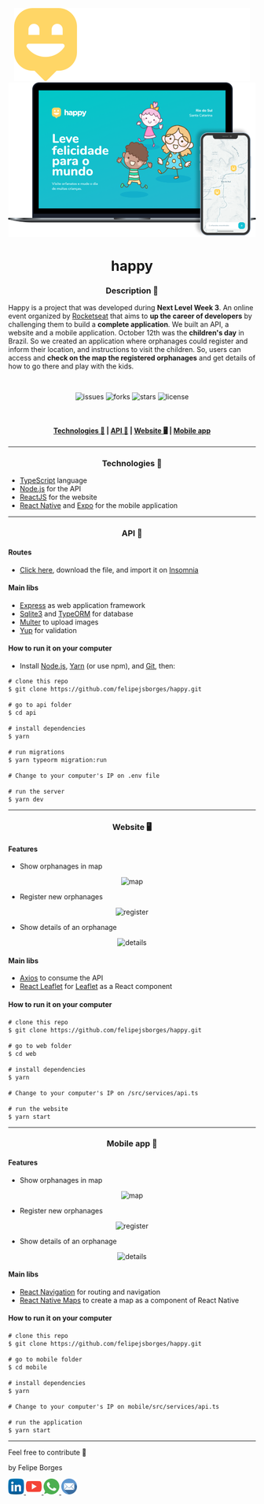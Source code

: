 <div align="center">
	<img alt="Happy Logo" src=".github/logo.svg" />
	<img src="/.github/banner.png" alt="banner" />
</div>

<div align="center">
	<h1>happy</h1>
</div>

<div align="center">
	<h3>Description 🚪</h3>
</div>
  
Happy is a project that was developed during **Next Level Week 3**. An online event organized by [Rocketseat](https://rocketseat.com.br/) that aims to **up the career of developers** by challenging them to build a **complete application**. We built an API, a website and a mobile application. October 12th was the **children's day** in Brazil. So we created an application where orphanages could register and inform their location, and instructions to visit the children. So, users can access and **check on the map the registered orphanages** and get details of how to go there and play with the kids.

<br>

<p align="center">  
	<img alt="issues" src="https://img.shields.io/github/issues/felipejsborges/happy">
	<img alt="forks" src="https://img.shields.io/github/forks/felipejsborges/happy">
	<img alt="stars" src="https://img.shields.io/github/stars/felipejsborges/happy">
	<img alt="license" src="https://img.shields.io/github/license/felipejsborges/happy">
	<!-- version, status da build, status dos testes -->
</p>

<br>

<h4 align="center">   
	<a href="#technologies-">Technologies 🚀</a>		|    
  <a href="#api-">API 📡</a>		|    
	<a href="#website-">Website 🖥️</a>		|    
	<a href="#mobile-app-">Mobile app</a>
</h4>

<hr>

<div align="center">
	<h3>Technologies 🚀</h3>
</div>

- [TypeScript](https://www.typescriptlang.org/docs/home.html) language
- [Node.js](https://nodejs.org/en/docs/) for the API
- [ReactJS](https://reactjs.org/docs/getting-started.html) for the website
- [React Native](https://reactnative.dev/docs/getting-started) and [Expo](https://docs.expo.io/) for the mobile application

<hr>

<div align="center">
	<h3>API 📡</h3>
</div>

<h4>Routes</h4>

- [Click here](.github/insomnia.json), download the file, and import it on [Insomnia](https://insomnia.rest/)

<h4>Main libs</h4>

- [Express](https://expressjs.com/) as web application framework
- [Sqlite3](https://www.sqlite.org/docs.html) and [TypeORM](https://typeorm.io/) for database
- [Multer](https://www.npmjs.com/package/multer) to upload images
- [Yup](https://www.npmjs.com/package/yup) for validation

<h4>How to run it on your computer</h4>

- Install [Node.js](https://nodejs.org/en/download/), [Yarn](https://classic.yarnpkg.com/en/docs/install/#debian-stable) (or use npm), and [Git](https://git-scm.com/book/en/v2/Getting-Started-Installing-Git), then:

```
# clone this repo
$ git clone https://github.com/felipejsborges/happy.git

# go to api folder
$ cd api

# install dependencies
$ yarn

# run migrations
$ yarn typeorm migration:run

# Change to your computer's IP on .env file

# run the server
$ yarn dev
```
<hr>

<div align="center">
	<h3>Website 🖥️</h3>
</div>

<h4>Features</h4>

- Show orphanages in map

<div align="center">
	<img src="/.github/map.gif" alt="map" style="max-width:100%"/>
</div>

- Register new orphanages

<div align="center">
	<img src="/.github/register.gif" alt="register" style="max-width:100%"/>
</div>

- Show details of an orphanage

<div align="center">
	<img src="/.github/details.gif" alt="details" style="max-width:100%"/>
</div>

<h4>Main libs</h4>
 
- [Axios](https://github.com/axios/axios) to consume the API
- [React Leaflet](https://react-leaflet.js.org/docs/en/intro) for [Leaflet](https://leafletjs.com/reference-1.6.0.html) as a React component

<h4>How to run it on your computer</h4>
 
```
# clone this repo
$ git clone https://github.com/felipejsborges/happy.git

# go to web folder
$ cd web

# install dependencies
$ yarn

# Change to your computer's IP on /src/services/api.ts

# run the website
$ yarn start
```
<hr>

<div align="center">
	<h3>Mobile app 📱</h3>
</div>

<h4>Features</h4>

- Show orphanages in map

<div align="center">
	<img src="/.github/map.gif" alt="map" style="max-width:100%"/>
</div>

- Register new orphanages

<div align="center">
	<img src="/.github/register.gif" alt="register" style="max-width:100%"/>
</div>

- Show details of an orphanage

<div align="center">
	<img src="/.github/details.gif" alt="details" style="max-width:100%"/>
</div>

<h4>Main libs</h4>

- [React Navigation](https://reactnavigation.org/docs/getting-started/) for routing and navigation
- [React Native Maps](https://github.com/react-native-community/react-native-maps) to create a map as a component of React Native

<h4>How to run it on your computer</h4>

```
# clone this repo
$ git clone https://github.com/felipejsborges/happy.git

# go to mobile folder
$ cd mobile

# install dependencies
$ yarn

# Change to your computer's IP on mobile/src/services/api.ts

# run the application
$ yarn start
```

<hr>

<span>Feel free to contribute 💪</span>

by Felipe Borges<br>
<div>
	<a href="https://www.linkedin.com/in/felipejsborges">
		<img width="32px" src="https://github.com/felipejsborges/felipejsborges/blob/master/assets/linkedin.svg" alt="LinkedIn">
	</a>
	<a href="https://www.youtube.com/channel/UC6tN_loxPGOP30LWNbJM7rg">
		<img width="32px" src="https://github.com/felipejsborges/felipejsborges/blob/master/assets/youtube.svg" alt="YouTube">
	</a>
	<a href="https://wa.me/+55012996477129">
		<img width="32px" src="https://github.com/felipejsborges/felipejsborges/blob/master/assets/whatsapp.svg" alt="WhatsApp">
	</a>
	<a href="mailto:felipejsborges@outlook.com">
		<img width="32px" src="https://github.com/felipejsborges/felipejsborges/blob/master/assets/mail.svg" alt="E-mail">
	</a>
</div>
